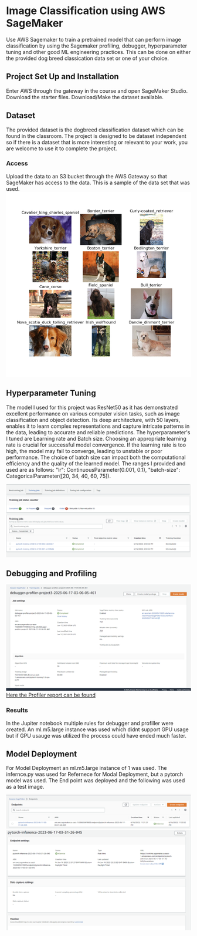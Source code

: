# Image Classification using AWS SageMaker

Use AWS Sagemaker to train a pretrained model that can perform image classification by using the Sagemaker profiling, debugger, hyperparameter tuning and other good ML engineering practices. This can be done on either the provided dog breed classication data set or one of your choice.

## Project Set Up and Installation
Enter AWS through the gateway in the course and open SageMaker Studio. 
Download the starter files.
Download/Make the dataset available. 

## Dataset
The provided dataset is the dogbreed classification dataset which can be found in the classroom.
The project is designed to be dataset independent so if there is a dataset that is more interesting or relevant to your work, you are welcome to use it to complete the project.

### Access
Upload the data to an S3 bucket through the AWS Gateway so that SageMaker has access to the data. 
This is a sample of the data set that was used. 
![DataSet Sample](sample_images.png)

## Hyperparameter Tuning
The model I used for this project was ResNet50 as it  has demonstrated excellent performance on various computer vision tasks, such as image classification and object detection. Its deep architecture, with 50 layers, enables it to learn complex representations and capture intricate patterns in the data, leading to accurate and reliable predictions.
The hyperparameter's I tuned are Learning rate and Batch size. Choosing an appropriate learning rate is crucial for successful model convergence. If the learning rate is too high, the model may fail to converge, leading to unstable or poor performance. The choice of batch size can impact both the computational efficiency and the quality of the learned model. The ranges I provided and used are as follows: 
"lr": ContinuousParameter(0.001, 0.1),
"batch-size": CategoricalParameter([20, 34, 40, 60, 75]).

![Hyperparameter Tuning Jobs Completed](hyp_jobs.png)

## Debugging and Profiling
![Debugger Job Completed](debugger_profile.png)
[Here the Profiler report can be found](ProfilerReport)

### Results
In the Jupiter notebook multiple rules for debugger and profiller were created. An ml.m5.large instance was used which didnt support GPU usage but if GPU usauge was utilized the process could have ended much faster. 



## Model Deployment
For Model Deployment an ml.m5.large instance of 1 was used. The infernce.py was used for Refernece for Modal Deployment, but a pytorch model was used. The End point was deployed and the following was used as a test image. 

![Screenshot of the deployed active endpoint in Sagemaker.](endpoint.png)
![Endpoint in Sagemaker.](endpoint_working.png)

